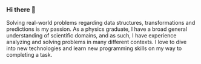 ### Hi there 👋

Solving real-world problems regarding data structures, transformations and predictions is my passion.  As a physics graduate, I have a broad general understanding of scientific domains, and as such, I have experience analyzing and solving problems in many different contexts. I love to dive into new technologies and learn new programming skills on my way to completing a task. 

<!--
**Eva-Zeqiraj/Eva-Zeqiraj** is a ✨ _special_ ✨ repository because its `README.md` (this file) appears on your GitHub profile.

Here are some ideas to get you started:

 🔭 I’m currently working on ...
-🌱 I’m currently learning ...
- 👯 I’m looking to collaborate on ...
- 🤔 I’m looking for help with ...
- 💬 Ask me about ...
- 📫 How to reach me: ...
- 😄 Pronouns: ...
- ⚡ Fun fact: ...
-->
